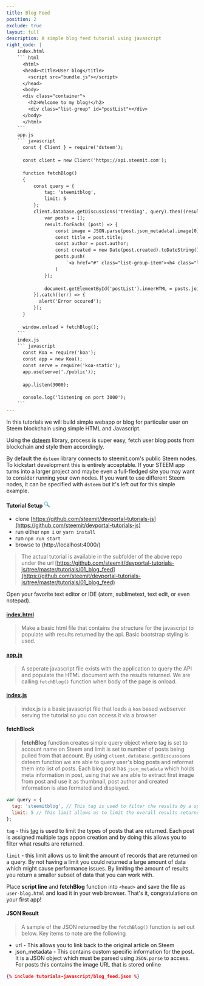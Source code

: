 ```yaml
---
title: Blog Feed
position: 2
exclude: true
layout: full
description: A simple blog feed tutorial using javascript
right_code: |
    index.html
    ``` html
      <html>
      <head><title>User blog</title>
        <script src="bundle.js"></script>
      </head>
      <body>
      <div class="container">
        <h2>Welcome to my blog!</h2>
        <div class="list-group" id="postList"></div>
      </body>
      </html>
    ```
    app.js
    ``` javascript
      const { Client } = require('dsteem');

      const client = new Client('https://api.steemit.com');

      function fetchBlog()
      {
          const query = {
              tag: 'steemitblog',
              limit: 5
          };
          client.database.getDiscussions('trending', query).then((result) => {
              var posts = [];
              result.forEach( (post) => {
                  const image = JSON.parse(post.json_metadata).image[0];
                  const title = post.title;
                  const author = post.author;
                  const created = new Date(post.created).toDateString();
                  posts.push(
                      `<a href="#" class="list-group-item"><h4 class="list-group-item-heading">${title}</h4><p>by ${author}</p><center><img src="${image}" class="img-responsive center-block" style="max-width: 450px"/></center><p class="list-group-item-text text-right text-nowrap">${created}</p></a>`
                  )
              });

              document.getElementById('postList').innerHTML = posts.join();
          }).catch((err) => {
            alert('Error occured');
          });
      }

      window.onload = fetchBlog();
    ```
    index.js
    ``` javascript
      const Koa = require('koa');
      const app = new Koa();
      const serve = require('koa-static');
      app.use(serve('./public'));

      app.listen(3000);

      console.log('listening on port 3000');    
    ```
---
```


In this tutorials we will build simple webapp or blog for particular user on
Steem blockchain using simple HTML and Javascript.

Using the [dsteem](https://github.com/jnordberg/dsteem) library, process is
super easy, fetch user blog posts from blockchain and style them accordingly.

By default the `dsteem` library connects to steemit.com's public Steem nodes. To
kickstart development this is entirely acceptable. If your STEEM app turns into
a larger project and maybe even a full-fledged site you may want to consider
running your own nodes. If you want to use different Steem nodes, it can be
specified with `dsteem` but it's left out for this simple example.

#### Tutorial Setup [<img src="/images/look.svg" width="16" height="16" />](getting-started#setup_node_js)

* clone
  [https://github.com/steemit/devportal-tutorials-js](https://github.com/steemit/devportal-tutorials-js)
* run either `npm i` or `yarn install`
* run `npm run start`
* browse to (http://localhost:4000/)

> The actual tutorial is available in the subfolder of the above repo under the
> url
> [https://github.com/steemit/devportal-tutorials-js/tree/master/tutorials/01_blog_feed](https://github.com/steemit/devportal-tutorials-js/tree/master/tutorials/01_blog_feed)

Open your favorite text editor or IDE (atom, sublimetext, text edit, or even
notepad).

#### [index.html](https://github.com/steemit/devportal-tutorials-js/blob/master/tutorials/01_blog_feed/public/index.html)

> Make a basic html file that contains the structure for the javascript to
> populate with results returned by the api. Basic bootstrap styling is used.

#### [app.js](https://github.com/steemit/devportal-tutorials-js/blob/master/tutorials/01_blog_feed/public/app.js)

> A seperate javascript file exists with the application to query the API and
> populate the HTML document with the results returned. We are calling
> `fetchBlog()` function when body of the page is onload.

#### [index.js](https://github.com/steemit/devportal-tutorials-js/blob/master/tutorials/01_blog_feed/index.js)

> index.js is a basic javascript file that loads a `koa` based webserver serving
> the tutorial so you can access it via a browser

#### fetchBlock

> **fetchBlog** function creates simple query object where tag is set to account
> name on Steem and limit is set to number of posts being pulled from that
> account. By using `client.database.getDiscussions` dsteem function we are able
> to query user's blog posts and reformat them into list of posts. Each blog
> post has `json_metadata` which holds meta information in post, using that we
> are able to extract first image from post and use it as thumbnail, post author
> and created information is also formated and displayed.

```javascript
var query = {
  tag: 'steemitblog', // This tag is used to filter the results by a specific post tag
  limit: 5 // This limit allows us to limit the overall results returned to 5
};
```

`tag` - this [tag](/glossary/#Tags) is used to limit the types of posts that are
returned. Each post is assigned multiple tags appon creation and by doing this
allows you to filter what results are returned.

`limit` - this limit allows us to limit the amount of records that are returned
on a query. By not having a limit you could returned a large amount of data
which might cause performance issues. By limiting the amount of results you
return a smaller subset of data that you can work with.

Place **script line** and **fetchBlog** function into `<head>` and save the file
as `user-blog.html` and load it in your web browser. That's it, congratulations
on your first app!

#### JSON Result

> A sample of the JSON returned by the `fetchBlog()` function is set out below.
> Key items to note are the following

* url - This allows you to link back to the original article on Steem
* json_metadata - This contains custom specific information for the post. It is
  a JSON object which must be parsed using `JSON.parse` to access. For posts
  this contains the image URL that is stored online

```json
{% include tutorials-javascript/blog_feed.json %}
```

